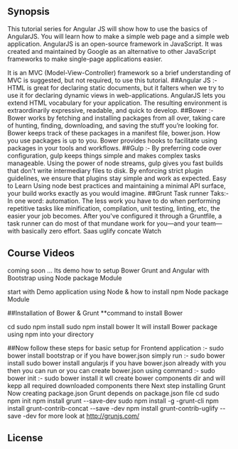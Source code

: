 ## Synopsis

This tutorial series for Angular JS will show how to use the basics of AngularJS. You will learn how to make a simple web page and a simple web application.
AngularJS is an open-source framework in JavaScript. It was created and maintained by Google as an alternative to other JavaScript frameworks to make single-page applications easier.

It is an MVC (Model-View-Controller) framework so a brief understanding of MVC is suggested, but not required, to use this tutorial.
##Angular JS :- 
 HTML is great for declaring static documents, but it falters when we try to use it for declaring dynamic views in web-applications. AngularJS lets you extend HTML vocabulary for your application. The resulting environment is extraordinarily expressive, readable, and quick to develop. 
##Bower :-
Bower works by fetching and installing packages from all over, taking care of hunting, finding, downloading, and saving the stuff you’re looking for. Bower keeps track of these packages in a manifest file, bower.json. How you use packages is up to you. Bower provides hooks to facilitate using packages in your tools and workflows. 
##Gulp :- 
By preferring code over configuration, gulp keeps things simple and makes complex tasks manageable.
Using the power of node streams, gulp gives you fast builds that don't write intermediary files to disk.
By enforcing strict plugin guidelines, we ensure that plugins stay simple and work as expected.
Easy to Learn
Using node best practices and maintaining a minimal API surface, your build works exactly as you would imagine.
##Grunt Task runner Taks:- 
In one word: automation. The less work you have to do when performing repetitive tasks like minification, compilation, unit testing, linting, etc, the easier your job becomes. After you've configured it through a Gruntfile, a task runner can do most of that mundane work for you—and your team—with basically zero effort.
Saas 
uglify
concate
Watch		

## Course Videos 
coming soon ...
Its demo how to setup Bower Grunt and Angular with Bootstrap using Node package Module 

start with Demo application using Node  & how to install npm Node package Module 

##Installation of Bower & Grunt
**command to install Bower 

cd <proj-dir>
sudo npm install
sudo npm install bower
It will install Bower package using npm into your directory 

##Now follow these steps for basic setup for Frontend application 
:- sudo bower install bootstrap  or if you have bower.json simply run :- sudo bower install
sudo bower install angularjs
if you have bower.json already with you then you can run or you can create bower.json using command 
:- sudo bower init 
:- sudo bower install 
it wll create bower components dir and will kepp all required downloaded components there
Next step installing Grunt 
Now creating package.json Grunt depends on package.json file
cd <proj-dir>
sudo npm init 
npm install grunt --save-dev
sudo npm install -g -grunt-cli
npm install grunt-contrib-concat --save -dev
npm install grunt-contrib-uglify --save -dev
for  more look at http://grunjs.com/ 
## License

